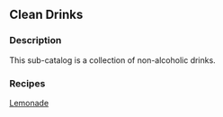 ## Clean Drinks

### Description

This sub-catalog is a collection of non-alcoholic drinks.

### Recipes

[Lemonade](recipes/lemonade.md)